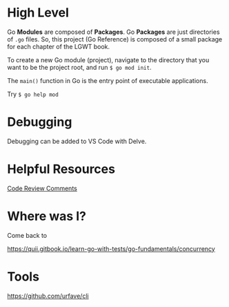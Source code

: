 # High Level

Go **Modules** are composed of **Packages**. Go **Packages** are just directories of `.go` files. So, this project (Go Reference) is composed of a small package for each chapter of the LGWT book.

To create a new Go module (project), navigate to the directory that you want to be the project root, and run `$ go mod init`.

The `main()` function in Go is the entry point of executable applications.

Try `$ go help mod`

# Debugging

Debugging can be added to VS Code with Delve.

# Helpful Resources

[Code Review Comments](https://github.com/golang/go/wiki/CodeReviewComments)

# Where was I?

Come back to

https://quii.gitbook.io/learn-go-with-tests/go-fundamentals/concurrency

# Tools

https://github.com/urfave/cli